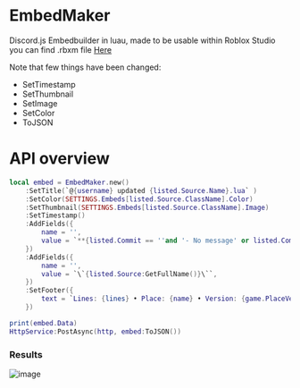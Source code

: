 # EmbedMaker
Discord.js Embedbuilder in luau, made to be usable within Roblox Studio<br/>
you can find .rbxm file [Here]()<br/>

Note that few things have been changed:<br/>
- SetTimestamp
- SetThumbnail
- SetImage
- SetColor
- ToJSON



# API overview
```lua
local embed = EmbedMaker.new()
	:SetTitle(`@{username} updated {listed.Source.Name}.lua` )
	:SetColor(SETTINGS.Embeds[listed.Source.ClassName].Color)
	:SetThumbnail(SETTINGS.Embeds[listed.Source.ClassName].Image)
	:SetTimestamp()
	:AddFields({
		name = '', 
		value = `**{listed.Commit == ''and '- No message' or listed.Commit}**`, 
	})
	:AddFields({
		name = '', 
		value = `\`{listed.Source:GetFullName()}\``, 
	})	
	:SetFooter({
		text = `Lines: {lines} • Place: {name} • Version: {game.PlaceVersion}`,
	})

print(embed.Data)
HttpService:PostAsync(http, embed:ToJSON())
```

### Results
![image](https://github.com/user-attachments/assets/d600a41b-ac11-44b1-b0fd-210763b3df6a)


